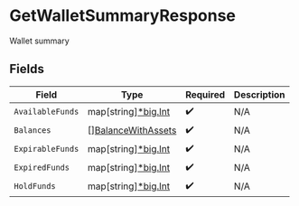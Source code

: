 # GetWalletSummaryResponse

Wallet summary


## Fields

| Field                                                           | Type                                                            | Required                                                        | Description                                                     |
| --------------------------------------------------------------- | --------------------------------------------------------------- | --------------------------------------------------------------- | --------------------------------------------------------------- |
| `AvailableFunds`                                                | map[string][*big.Int](https://pkg.go.dev/math/big#Int)          | :heavy_check_mark:                                              | N/A                                                             |
| `Balances`                                                      | [][BalanceWithAssets](../../models/shared/balancewithassets.md) | :heavy_check_mark:                                              | N/A                                                             |
| `ExpirableFunds`                                                | map[string][*big.Int](https://pkg.go.dev/math/big#Int)          | :heavy_check_mark:                                              | N/A                                                             |
| `ExpiredFunds`                                                  | map[string][*big.Int](https://pkg.go.dev/math/big#Int)          | :heavy_check_mark:                                              | N/A                                                             |
| `HoldFunds`                                                     | map[string][*big.Int](https://pkg.go.dev/math/big#Int)          | :heavy_check_mark:                                              | N/A                                                             |